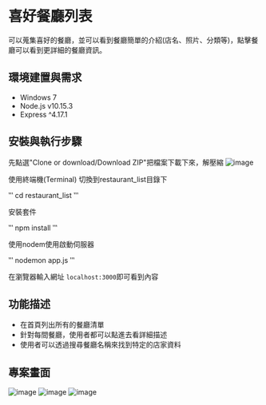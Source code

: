 # 喜好餐廳列表
可以蒐集喜好的餐廳，並可以看到餐廳簡單的介紹(店名、照片、分類等)，點擊餐廳可以看到更詳細的餐廳資訊。

## 環境建置與需求
- Windows 7
- Node.js v10.15.3
- Express ^4.17.1

## 安裝與執行步驟
先點選"Clone or download/Download ZIP"把檔案下載下來，解壓縮
![image](https://github.com/wendyhsiao/restaurant_list/blob/master/public/img/down.PNG)

使用終端機(Terminal)
切換到restaurant_list目錄下

‵‵‵
cd restaurant_list
‵‵‵

安裝套件

‵‵‵
npm install
‵‵‵

使用nodem使用啟動伺服器 

‵‵‵
nodemon app.js
‵‵‵

在瀏覽器輸入網址 `localhost:3000`即可看到內容

## 功能描述
- 在首頁列出所有的餐廳清單
- 針對每間餐廳，使用者都可以點進去看詳細描述
- 使用者可以透過搜尋餐廳名稱來找到特定的店家資料

## 專案畫面
![image](https://github.com/wendyhsiao/restaurant_list/blob/master/public/img/show1.PNG)
![image](https://github.com/wendyhsiao/restaurant_list/blob/master/public/img/show2.PNG)
![image](https://github.com/wendyhsiao/restaurant_list/blob/master/public/img/show3.PNG)

